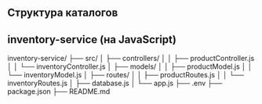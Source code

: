 ## Структура каталогов
## inventory-service (на JavaScript)
inventory-service/
├── src/
│   ├── controllers/
│   │   ├── productController.js
│   │   └── inventoryController.js
│   ├── models/
│   │   ├── productModel.js
│   │   └── inventoryModel.js
│   ├── routes/
│   │   ├── productRoutes.js
│   │   └── inventoryRoutes.js
│   ├── database.js
│   └── app.js
├── .env
├── package.json
├── README.md
